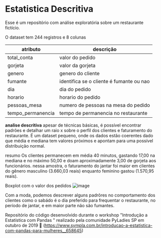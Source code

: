 # Estatistica Descritiva

Esse é um repositório com análise exploratória sobre um restaurante fictício.

O dataset tem 244 registros e 8 colunas

| atributo  | descrição |
| ------------- | ------------- |
|total_conta|valor do pedido|
|gorjeta|valor da gorjeta|
|genero|genero do cliente|
|fumante|identifica se o cliente é fumante ou nao|
|dia|dia do pedido|
|horario|horario do pedido|
|pessoas_mesa|numero de pessoas na mesa do pedido|
|tempo_permanencia|tempo de permanencia no restaurante|

**analise descritiva**
apesar de técnicas básicas, é possível encontrar padrões e detalhar um raio x sobre o perfil dos clientes e faturamento do restaurante.
É um dataset pequeno, onde os dados estão coerentes dado que média e mediana tem valores próximos e apontam para uma possível distribuição normal.

resumo 
Os clientes permanecem em média 40 minutos, gastando 17,00 na mediana e no máximo 50,00 e doam aproximadamente 3,00 de gorjeta aos funcionários. 
nessa amostra, o faturamento do jantar foi maior em clientes do gênero masculino (3.660,03 reais) enquanto feminino gastou (1.570,95 reais).

Boxplot com o valor dos pedidos
![image](https://github.com/lauranonato/Estatistica-Descritiva/assets/56266061/1e1f4099-0ed2-428e-9c7e-078940dd70cd)

Com a moda, podemos descrever alguns padrõres no comportamento dos clientes como o sabádo é o dia preferido para frequentar o restaurante, no período de jantar, e em maior parte não são fumantes. 


Repositório do código desenvolvido durante o workshop "Introdução a Estatística com Pandas " realizado pela comunidade PyLadies SP em outubro de 2019 🥰 (https://www.sympla.com.br/introducao-a-estatistica-com-pandas-para-mulheres__658645)
